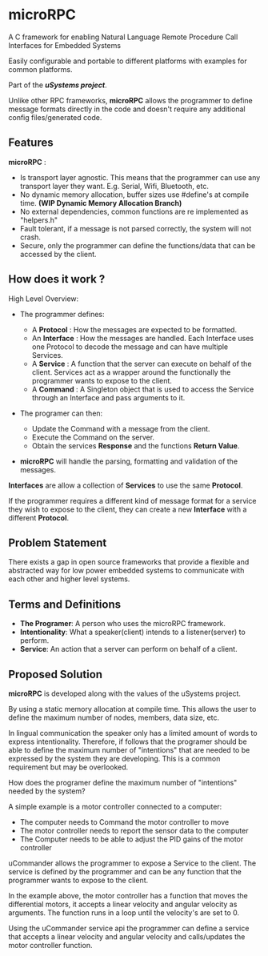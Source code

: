 # microRPC 
A C framework for enabling Natural Language Remote Procedure Call Interfaces for Embedded Systems

Easily configurable and portable to different platforms with examples for common platforms.

Part of the ***uSystems project***.

Unlike other RPC frameworks, **microRPC** allows the programmer to define message formats directly in the code and doesn't require any additional config files/generated code. 

## Features

**microRPC** :
* Is transport layer agnostic. This means that the programmer can use any transport layer they want. E.g. Serial, Wifi, Bluetooth, etc.
* No dynamic memory allocation, buffer sizes use #define's at compile time. **(WIP Dynamic Memory Allocation Branch)**
* No external dependencies, common functions are re implemented as "helpers.h"
* Fault tolerant, if a message is not parsed correctly, the system will not crash.
* Secure, only the programmer can define the functions/data that can be accessed by the client.


## How does it work ?

High Level Overview:
* The programmer defines: 
  * A **Protocol** : How the messages are expected to be formatted. 
  * An **Interface** : How the messages are handled. Each Interface uses one Protocol to decode the message and can have multiple Services.
  * A **Service** : A function that the server can execute on behalf of the client. Services act as a wrapper around the functionally the programmer wants to expose to the client.
  * A **Command** : A Singleton object that is used to access the Service through an Interface and pass arguments to it.

* The programer can then:
  * Update the Command with a message from the client.
  * Execute the Command on the server.
  * Obtain the services **Response** and the functions **Return Value**. 
  
* **microRPC** will handle the parsing, formatting and validation of the messages.


**Interfaces** are allow a collection of **Services** to use the same **Protocol**. 

If the programmer requires a different kind of message format for a service they wish to expose to the client, they can create a new **Interface** with a different **Protocol**.

## Problem Statement
There exists a gap in open source frameworks that provide a flexible and abstracted way for low power embedded systems to communicate with each other and higher level systems. 

## Terms and Definitions

* **The Programer**: A person who uses the microRPC framework. 
* **Intentionality**: What a speaker(client) intends to a listener(server) to perform.
* **Service**: An action that a server can perform on behalf of a client.


## Proposed Solution

**microRPC** is developed along with the values of the uSystems project. 

By using a static memory allocation at compile time. This allows the user to define the maximum number of nodes, members, data size, etc.

In lingual communication the speaker only has a limited amount of words to express intentionality. Therefore, if follows that the programer should be able to define the maximum number of "intentions" that are needed to be expressed by the system they are developing. This is a common requirement but may be overlooked. 

How does the programer define the maximum number of "intentions" needed by the system?

A simple example is a motor controller connected to a computer:
* The computer needs to Command the motor controller to move
* The motor controller needs to report the sensor data to the computer
* The Computer needs to be able to adjust the PID gains of the motor controller
  
uCommander allows the programmer to expose a Service to the client. The service is defined by the programmer and can be any function that the programmer wants to expose to the client.

In the example above, the motor controller has a function that moves the differential motors, it accepts a linear velocity and angular velocity as arguments. The function runs in a loop until the velocity's are set to 0.

Using the uCommander service api the programmer can define a service that accepts a linear velocity and angular velocity and calls/updates the motor controller function. 

